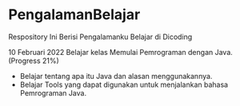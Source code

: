 # PengalamanBelajar
Respository Ini Berisi Pengalamanku Belajar di Dicoding

10 Februari 2022
Belajar kelas Memulai Pemrograman dengan Java. (Progress 21%)
* Belajar tentang apa itu Java dan alasan menggunakannya.
* Belajar Tools yang dapat digunakan untuk menjalankan bahasa Pemrograman Java.
